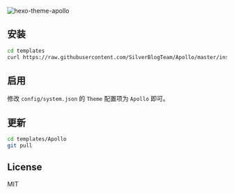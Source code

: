 ![hexo-theme-apollo](https://cloud.githubusercontent.com/assets/9530963/13026956/08e76eca-d277-11e5-8bfc-2e80cea20a0d.png)

## 安装

``` bash
cd templates
curl https://raw.githubusercontent.com/SilverBlogTeam/Apollo/master/install.sh | bash
```

## 启用

修改 `config/system.json` 的 `Theme` 配置项为 `Apollo` 即可。

## 更新

``` bash
cd templates/Apollo
git pull
```

## License

MIT

